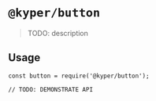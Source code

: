 # `@kyper/button`

> TODO: description

## Usage

```
const button = require('@kyper/button');

// TODO: DEMONSTRATE API
```

